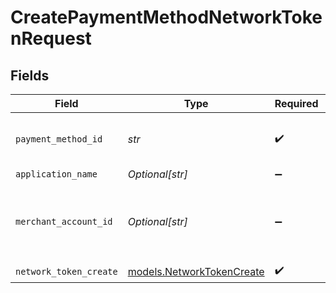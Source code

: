 # CreatePaymentMethodNetworkTokenRequest


## Fields

| Field                                                        | Type                                                         | Required                                                     | Description                                                  | Example                                                      |
| ------------------------------------------------------------ | ------------------------------------------------------------ | ------------------------------------------------------------ | ------------------------------------------------------------ | ------------------------------------------------------------ |
| `payment_method_id`                                          | *str*                                                        | :heavy_check_mark:                                           | The ID of the payment method                                 | ef9496d8-53a5-4aad-8ca2-00eb68334389                         |
| `application_name`                                           | *Optional[str]*                                              | :heavy_minus_sign:                                           | N/A                                                          |                                                              |
| `merchant_account_id`                                        | *Optional[str]*                                              | :heavy_minus_sign:                                           | The ID of the merchant account to use for this request.      | default                                                      |
| `network_token_create`                                       | [models.NetworkTokenCreate](../models/networktokencreate.md) | :heavy_check_mark:                                           | N/A                                                          |                                                              |